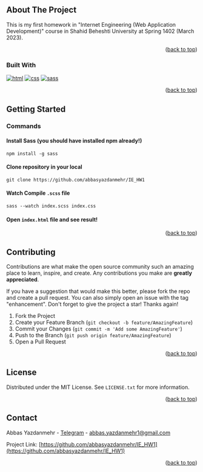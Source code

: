 <a name="readme-top"></a>

<!-- ABOUT THE PROJECT -->
## About The Project

This is my first homework in "Internet Engineering (Web Application Development)" course in Shahid Beheshti University at Spring 1402 (March 2023).



<p align="right">(<a href="#readme-top">back to top</a>)</p>

### Built With

[![html](https://skillicons.dev/icons?i=html)](https://www.w3schools.com/html/)
[![css](https://skillicons.dev/icons?i=css)](https://www.w3schools.com/css/)
[![sass](https://skillicons.dev/icons?i=sass)](https://sass-lang.com/guide)



<p align="right">(<a href="#readme-top">back to top</a>)</p>


<!-- GETTING STARTED -->
## Getting Started

### Commands

#### Install Sass (you should have installed npm already!)

```
npm install -g sass
```

#### Clone repository in your local
```
git clone https://github.com/abbasyazdanmehr/IE_HW1
```

#### Watch Compile `.scss` file

```
sass --watch index.scss index.css
```

#### Open `index.html` file and see result!


<p align="right">(<a href="#readme-top">back to top</a>)</p>




<!-- CONTRIBUTING -->
## Contributing

Contributions are what make the open source community such an amazing place to learn, inspire, and create. Any contributions you make are **greatly appreciated**.

If you have a suggestion that would make this better, please fork the repo and create a pull request. You can also simply open an issue with the tag "enhancement".
Don't forget to give the project a star! Thanks again!

1. Fork the Project
2. Create your Feature Branch (`git checkout -b feature/AmazingFeature`)
3. Commit your Changes (`git commit -m 'Add some AmazingFeature'`)
4. Push to the Branch (`git push origin feature/AmazingFeature`)
5. Open a Pull Request

<p align="right">(<a href="#readme-top">back to top</a>)</p>



<!-- LICENSE -->
## License

Distributed under the MIT License. See `LICENSE.txt` for more information.

<p align="right">(<a href="#readme-top">back to top</a>)</p>



<!-- CONTACT -->
## Contact

Abbas Yazdanmehr - [Telegram](https://t.me/Abbas_Yazdanmehr) - abbas.yazdanmehr1@gmail.com

Project Link: [https://github.com/abbasyazdanmehr/IE_HW1](https://github.com/abbasyazdanmehr/IE_HW1)

<p align="right">(<a href="#readme-top">back to top</a>)</p>